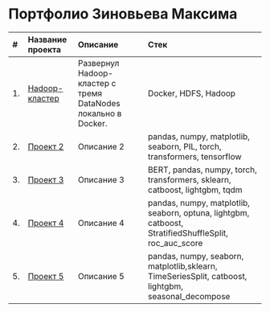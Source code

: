 # Портфолио Зиновьева Максима

|**#** |**Название проекта** |**Описание** |**Стек**|
| :--- | :---                | :---        | :---   |
| 1.   | [Hadoop-кластер](https://github.com/zinoviev-tech/HDFS-Cluster) | Развернул Hadoop-кластер с тремя DataNodes локально в Docker. | Docker, HDFS, Hadoop |
| 2.   | [Проект 2]() | Описание 2| pandas, numpy, matplotlib, seaborn, PIL, torch, transformers, tensorflow |
| 3.   | [Проект 3]() | Описание 3 | BERT, pandas, numpy, torch, transformers, sklearn, catboost, lightgbm, tqdm |
| 4.   | [Проект 4]() | Описание 4 | pandas, numpy, matplotlib, seaborn, optuna, lightgbm, catboost, StratifiedShuffleSplit, roc_auc_score |
| 5.   | [Проект 5]() | Описание 5 | pandas, numpy, seaborn, matplotlib,sklearn, TimeSeriesSplit, catboost, lightgbm, seasonal_decompose |
